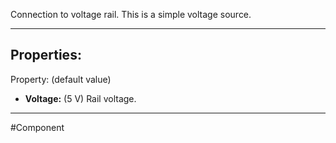 Connection to voltage rail.
This is a simple voltage source.

---

## Properties:
Property: (default value)

- **Voltage:** (5 V)
   Rail voltage.

---

#Component